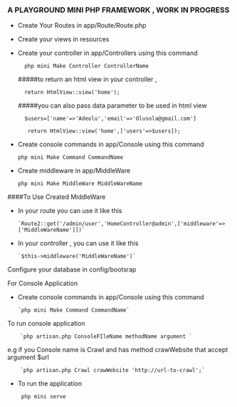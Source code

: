 ### A PLAYGROUND MINI PHP FRAMEWORK , WORK IN PROGRESS

* Create Your Routes in app/Route/Route.php

* Create your views in resources

* Create your controller in app/Controllers using this command 

        php mini Make Controller ControllerName
    
    #####to return an html view in your controller , 
    
        return HtmlView::view('home');
    
    #####you can also pass data parameter to be used in html view 
    
        $users=['name'=>'Adeolu','email'=>'Olusola@gmail.com']
   
         return HtmlView::view('home',['users'=>$users]);
    
* Create console commands in app/Console using this command 

    `php mini Make Command CommandName`
    
* Create middleware in app/MiddleWare 

    `php mini Make MiddleWare MiddleWareName`
    
####To Use Created MiddleWare 
   
   * In your route you can use it like this
   
         `Route2::get('/admin/user','HomeController@admin',['middleware'=>['MiddleWareName']])`
   
   * In your controller , you can use it like this
   
         `$this->middleware('MiddleWareName')`

Configure your database in config/bootsrap

For Console Application 

* Create console commands in app/Console using this command 

      `php mini Make Command CommandName`

To run console application

        `php artisan.php ConsoleFIleName methodName argument `

e.g if you Console name is Crawl and has method crawWebsite that accept argument $url

        `php artisan.php Crawl crawWebsite 'http://url-to-crawl';`

* To run the application 
       
       php mini serve
